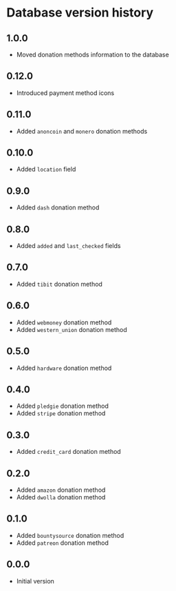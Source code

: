 # Database version history

## 1.0.0

* Moved donation methods information to the database

## 0.12.0

* Introduced payment method icons

## 0.11.0

* Added ```anoncoin``` and ```monero``` donation methods

## 0.10.0

* Added ```location``` field

## 0.9.0

* Added ```dash``` donation method

## 0.8.0

* Added ```added``` and ```last_checked``` fields

## 0.7.0

* Added ```tibit``` donation method

## 0.6.0

* Added ```webmoney``` donation method
* Added ```western_union``` donation method

## 0.5.0

* Added ```hardware``` donation method

## 0.4.0

* Added ```pledgie``` donation method
* Added ```stripe``` donation method

## 0.3.0

* Added ```credit_card``` donation method

## 0.2.0

* Added ```amazon``` donation method
* Added ```dwolla``` donation method

## 0.1.0

* Added ```bountysource``` donation method
* Added ```patreon``` donation method

## 0.0.0

* Initial version
